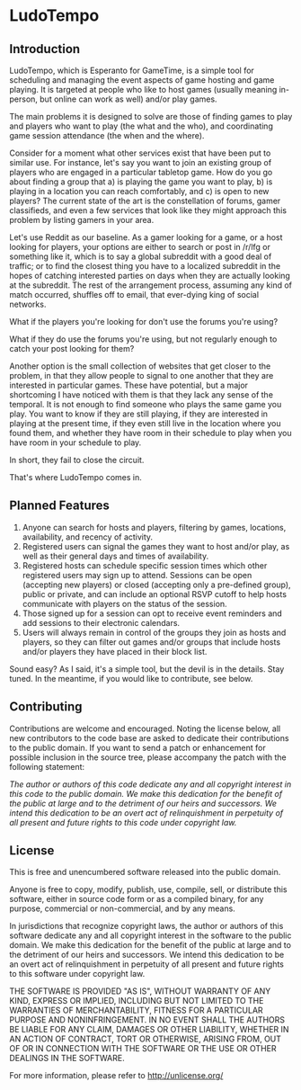 LudoTempo
========================

Introduction
-----------

LudoTempo, which is Esperanto for GameTime, is a simple tool for scheduling and managing the event aspects of game hosting and game playing. It is targeted at people who like to host games (usually meaning in-person, but online can work as well) and/or play games. 

The main problems it is designed to solve are those of finding games to play and players who want to play (the what and the who), and coordinating game session attendance (the when and the where).

Consider for a moment what other services exist that have been put to similar use. For instance, let's say you want to join an existing group of players who are engaged in a particular tabletop game. How do you go about finding a group that a) is playing the game you want to play, b) is playing in a location you can reach comfortably, and c) is open to new players? The current state of the art is the constellation of forums, gamer classifieds, and even a few services that look like they might approach this problem by listing gamers in your area.

Let's use Reddit as our baseline. As a gamer looking for a game, or a host looking for players, your options are either to search or post in /r/lfg or something like it, which is to say a global subreddit with a good deal of traffic; or to find the closest thing you have to a localized subreddit in the hopes of catching interested parties on days when they are actually looking at the subreddit. The rest of the arrangement process, assuming any kind of match occurred, shuffles off to email, that ever-dying king of social networks.

What if the players you're looking for don't use the forums you're using?

What if they do use the forums you're using, but not regularly enough to catch your post looking for them?

Another option is the small collection of websites that get closer to the problem, in that they allow people to signal to one another that they are interested in particular games. These have potential, but a major shortcoming I have noticed with them is that they lack any sense of the temporal. It is not enough to find someone who plays the same game you play. You want to know if they are still playing, if they are interested in playing at the present time, if they even still live in the location where you found them, and whether they have room in their schedule to play when you have room in your schedule to play.

In short, they fail to close the circuit.

That's where LudoTempo comes in.

Planned Features
-----------
1. Anyone can search for hosts and players, filtering by games, locations, availability, and recency of activity.
2. Registered users can signal the games they want to host and/or play, as well as their general days and times of availability. 
3. Registered hosts can schedule specific session times which other registered users may sign up to attend. Sessions can be open (accepting new players) or closed (accepting only a pre-defined group), public or private, and can include an optional RSVP cutoff to help hosts communicate with players on the status of the session.
4. Those signed up for a session can opt to receive event reminders and add sessions to their electronic calendars.
5. Users will always remain in control of the groups they join as hosts and players, so they can filter out games and/or groups that include hosts and/or players they have placed in their block list.

Sound easy? As I said, it's a simple tool, but the devil is in the details. Stay tuned. In the meantime, if you would like to contribute, see below.

Contributing
------------

Contributions are welcome and encouraged. Noting the license below, all new contributors to the code base are asked to dedicate their contributions to the public domain. If you want to send a patch or enhancement for possible inclusion in the source tree, please accompany the patch with the following statement:

_The author or authors of this code dedicate any and all copyright interest in this code to the public domain. We make this dedication for the benefit of the public at large and to the detriment of our heirs and successors. We intend this dedication to be an overt act of relinquishment in perpetuity of all present and future rights to this code under copyright law._

License
-------

This is free and unencumbered software released into the public domain.

Anyone is free to copy, modify, publish, use, compile, sell, or
distribute this software, either in source code form or as a compiled
binary, for any purpose, commercial or non-commercial, and by any
means.

In jurisdictions that recognize copyright laws, the author or authors
of this software dedicate any and all copyright interest in the
software to the public domain. We make this dedication for the benefit
of the public at large and to the detriment of our heirs and
successors. We intend this dedication to be an overt act of
relinquishment in perpetuity of all present and future rights to this
software under copyright law.

THE SOFTWARE IS PROVIDED "AS IS", WITHOUT WARRANTY OF ANY KIND,
EXPRESS OR IMPLIED, INCLUDING BUT NOT LIMITED TO THE WARRANTIES OF
MERCHANTABILITY, FITNESS FOR A PARTICULAR PURPOSE AND NONINFRINGEMENT.
IN NO EVENT SHALL THE AUTHORS BE LIABLE FOR ANY CLAIM, DAMAGES OR
OTHER LIABILITY, WHETHER IN AN ACTION OF CONTRACT, TORT OR OTHERWISE,
ARISING FROM, OUT OF OR IN CONNECTION WITH THE SOFTWARE OR THE USE OR
OTHER DEALINGS IN THE SOFTWARE.

For more information, please refer to <http://unlicense.org/>
